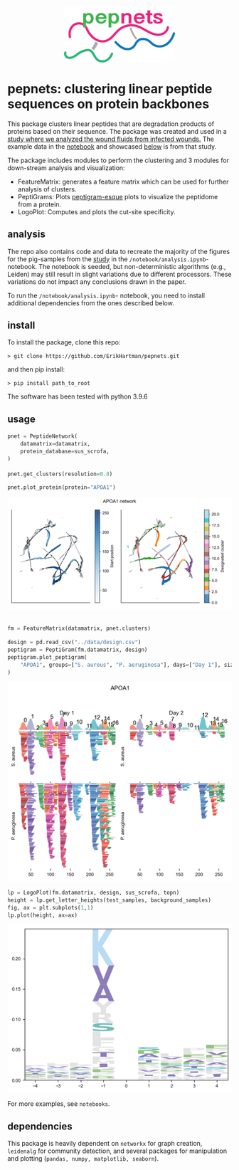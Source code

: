 <p align="center">
    <img src="logo.png", width="250" />
<p>

# pepnets: clustering linear peptide sequences on protein backbones

This package clusters linear peptides that are degradation products of proteins based on their sequence. The package was created and used in a [study where we analyzed the wound fluids from infected wounds.](https://www.biorxiv.org/content/10.1101/2023.12.28.573527v1) The example data in the [notebook](notebooks/example.ipynb) and showcased [below](#usage) is from that study.

The package includes modules to perform the clustering and 3 modules for down-stream analysis and visualization:

- FeatureMatrix: generates a feature matrix which can be used for further analysis of clusters.
- PeptiGrams: Plots [peptigram-esque](http://bioware.ucd.ie/peptigram/) plots to visualize the peptidome from a protein.
- LogoPlot: Computes and plots the cut-site specificity. 


## analysis

The repo also contains code and data to recreate the majority of the figures for the pig-samples from the [study](https://www.biorxiv.org/content/10.1101/2023.12.28.573527v1) in the `/notebook/analysis.ipynb`- notebook. The notebook is seeded, but non-deterministic algorithms (e.g., Leiden) may still result in slight variations due to different processors. These variations do not impact any conclusions drawn in the paper.

To run the `/notebook/analysis.ipynb`- notebook, you need to install additional dependencies from the ones described below.


## install
To install the package, clone this repo:
```
> git clone https://github.com/ErikHartman/pepnets.git
```
and then pip install:
```
> pip install path_to_root
```

The software has been tested with python 3.9.6

## usage

```py
pnet = PeptideNetwork(
    datamatrix=datamatrix,
    protein_database=sus_scrofa,
)

pnet.get_clusters(resolution=0.8)
```
```py
pnet.plot_protein(protein="APOA1")
```
![network](plots/APOA1.png "network")
```py

fm = FeatureMatrix(datamatrix, pnet.clusters)
```
```py
design = pd.read_csv("../data/design.csv")
peptigram = PeptiGram(fm.datamatrix, design)
peptigram.plot_peptigram(
    "APOA1", groups=["S. aureus", "P. aeruginosa"], days=["Day 1"], size_factor=0.3,
)
```
![peptigram](plots/APOA1_pg.png "peptigram")

```py
lp = LogoPlot(fm.datamatrix, design, sus_scrofa, topn)
height = lp.get_letter_heights(test_samples, background_samples)
fig, ax = plt.subplots(1,1)
lp.plot(height, ax=ax)
```

![logo](plots/logo.png "logoplot")

For more examples, see `notebooks`.

## dependencies
This package is heavily dependent on `networkx` for graph creation, `leidenalg` for community detection, and several packages for manipulation and plotting (`pandas, numpy, matplotlib, seaborn`).